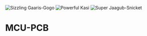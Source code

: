 ![Sizzling Gaaris-Gogo](https://user-images.githubusercontent.com/131287772/233758627-dc08b007-03d8-49e0-9b4f-6aa88e30be6d.png)
![Powerful Kasi](https://user-images.githubusercontent.com/131287772/233634466-f5d9399b-fecb-48e5-87be-6c9bcff3d3ce.png)
![Super Jaagub-Snicket](https://user-images.githubusercontent.com/131287772/233634527-46b58f0c-2da5-4c7e-8113-e14e64dbf6d1.png)
# MCU-PCB

